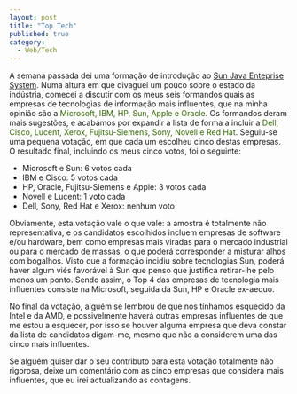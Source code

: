 ```yaml
---
layout: post
title: "Top Tech"
published: true
category:
  - Web/Tech
---
```


A semana passada dei uma formação de introdução ao [Sun Java Enteprise
System]. Numa altura em que divaguei um pouco sobre o estado da
indústria, comecei a discutir com os meus seis formandos quais as
empresas de tecnologias de informação mais influentes, que na minha
opinião são a <span style="color: #336600;">Microsoft, IBM, HP, Sun,
Apple e Oracle</span>. Os formandos deram mais sugestões, e acabámos por
expandir a lista de forma a incluir a <span
style="color: #336600;">Dell, Cisco, Lucent, Xerox, Fujitsu-Siemens,
Sony, Novell e Red Hat</span>. Seguiu-se uma pequena votação, em que
cada um escolheu cinco destas empresas. O resultado final, incluindo os
meus cinco votos, foi o seguinte:

-   Microsoft e Sun: 6 votos cada
-   IBM e Cisco: 5 votos cada
-   HP, Oracle, Fujitsu-Siemens e Apple: 3 votos cada
-   Novell e Lucent: 1 voto cada
-   Dell, Sony, Red Hat e Xerox: nenhum voto

Obviamente, esta votação vale o que vale: a amostra é totalmente não
representativa, e os candidatos escolhidos incluem empresas de software
e/ou hardware, bem como empresas mais viradas para o mercado industrial
ou para o mercado de massas, o que poderá corresponder a misturar alhos
com bogalhos. Visto que a formação incidiu sobre tecnologias Sun, poderá
haver algum viés favorável à Sun que penso que justifica retirar-lhe
pelo menos um ponto. Sendo assim, o Top 4 das empresas de tecnologia
mais influentes consiste na Microsoft, seguida da Sun, HP e Oracle
ex-aequo.

No final da votação, alguém se lembrou de que nos tínhamos esquecido da
Intel e da AMD, e possivelmente haverá outras empresas influentes de que
me estou a esquecer, por isso se houver alguma empresa que deva constar
da lista de candidatos digam-me, mesmo que não a considerem uma das
cinco mais influentes.

Se alguém quiser dar o seu contributo para esta votação totalmente não
rigorosa, deixe um comentário com as cinco empresas que considera mais
influentes, que eu irei actualizando as contagens.

  [Sun Java Enteprise System]: http://www.sun.com/software/javaenterprisesystem/
